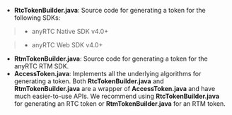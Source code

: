 - **RtcTokenBuilder.java**: Source code for generating a token for the following SDKs:

> - anyRTC Native SDK v4.0+

> - anyRTC Web SDK v4.0+

- **RtmTokenBuilder.java**: Source code for generating a token for the anyRTC RTM SDK. 
- **AccessToken.java**: Implements all the underlying algorithms for generating a token. Both **RtcTokenBuilder.java** and **RtmTokenBuilder.java** are a wrapper of **AccessToken.java** and have much easier-to-use APIs. We recommend using **RtcTokenBuilder.java** for generating an RTC token or **RtmTokenBuilder.java** for an RTM token.
